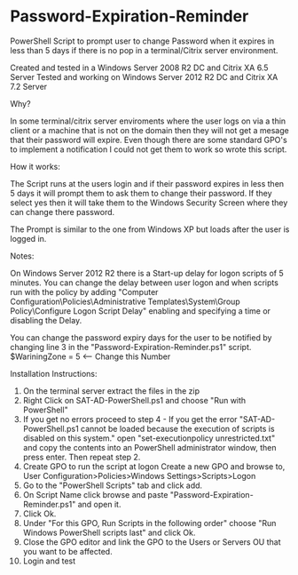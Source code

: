 # Password-Expiration-Reminder
PowerShell Script to prompt user to change Password when it expires in less than 5 days if there is no pop in a terminal/Citrix server environment.

Created and tested in a Windows Server 2008 R2 DC and Citrix XA 6.5 Server
Tested and working on Windows Server 2012 R2 DC and Citrix XA 7.2 Server

Why?

In some terminal/citrix server enviroments where the user logs on via a thin client or a machine that is not on the domain then they will not get a mesage that their password will expire. Even though there are some standard GPO's to implement a notification I could not get them to work so wrote this script.

How it works:

The Script runs at the users login and if their password expires in less then 5 days it will prompt them to ask them to change their password. If they select yes then it will take them to the Windows Security Screen where they can change there password.

The Prompt is similar to the one from Windows XP but loads after the user is logged in.

Notes:

On Windows Server 2012 R2 there is a Start-up delay for logon scripts of 5 minutes. You can change the delay between user logon and when scripts run with the policy by adding "Computer Configuration\Policies\Administrative Templates\System\Group Policy\Configure Logon Script Delay" enabling and specifying a time or disabling the Delay.

You can change the password expiry days for the user to be notified by changing line 3 in the "Password-Expiration-Reminder.ps1" script. $WariningZone = 5 <-- Change this Number

Installation Instructions:

1. On the terminal server extract the files in the zip
2. Right Click on SAT-AD-PowerShell.ps1 and choose "Run with PowerShell"
3. If you get no errors proceed to step 4 - If you get the error "SAT-AD-PowerShell.ps1 cannot be loaded because the execution of scripts is disabled on this system." open "set-executionpolicy unrestricted.txt" and copy the contents into an PowerShell administrator window, then press enter. Then repeat step 2.
4. Create GPO to run the script at logon Create a new GPO and browse to, User Configuration>Policies>Windows Settings>Scripts>Logon
5. Go to the "PowerShell Scripts" tab and click add.
6. On Script Name click browse and paste "Password-Expiration-Reminder.ps1" and open it.
7. Click Ok.
8. Under "For this GPO, Run Scripts in the following order" choose "Run Windows PowerShell scripts last" and click Ok.
9. Close the GPO editor and link the GPO to the Users or Servers OU that you want to be affected.
10. Login and test
